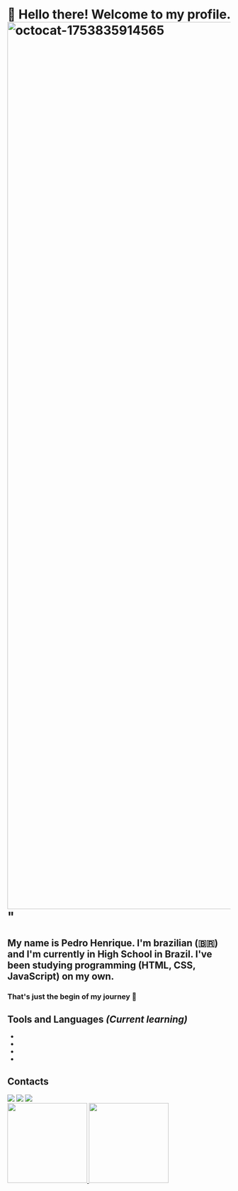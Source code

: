 # 👋 Hello there! Welcome to my profile. <img width="2000" height="2000" alt="octocat-1753835914565" src="https://github.com/user-attachments/assets/72bf3c5d-7764-4d06-abc6-c4255b5b397d" />"
## My name is Pedro Henrique. I'm brazilian (🇧🇷) and I'm currently in High School in Brazil. I've been studying programming (HTML, CSS, JavaScript) on my own.
### That's just the begin of my journey 🚀


## Tools and Languages *(Current learning)*
- <i class="devicon-html5-plain colored"></i> 
- <i class="devicon-css3-plain colored"></i>
- <i class="devicon-javascript-plain colored"></i>
- <i class="devicon-git-plain colored"></i>
              
          
## Contacts
<div>
<a href="https://www.linkedin.com/in/pedro-hspereira" target="_blank"><img loading="lazy" src="https://img.shields.io/badge/-LinkedIn-%230077B5?style=for-the-badge&logo=linkedin&logoColor=white" target="_blank"></a> 
<a href="https://instagram.com/pedro.hspereira" target="_blank"><img loading="lazy" src="https://img.shields.io/badge/-Instagram-%23E4405F?style=for-the-badge&logo=instagram&logoColor=white" target="_blank"></a>
<a href = "mailto:pedro.hsp2710@gmail.com"><img loading="lazy" src="https://img.shields.io/badge/Gmail-D14836?style=for-the-badge&logo=gmail&logoColor=white" target="_blank"></a>
</div>

<div>
<a href="https://github.com/pedro-hspereira">
<img loading="lazy" height="180em" src="https://github-readme-stats.vercel.app/api/top-langs/?username=pedro-hspereira&layout=compact&langs_count=7&theme=dracula"/>
<img loading="lazy" height="180em" src="https://github-readme-stats.vercel.app/api?username=pedro-hspereira&show_icons=true&theme=dracula&include_all_commits=true&count_private=true"/>
</div>

